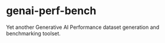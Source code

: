 # genai-perf-bench
Yet another Generative AI Performance dataset generation and benchmarking toolset.
